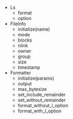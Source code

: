 - Ls
  - format
  - option
- FileInfo
  - initialize(name)
  - mode
  - blocks
  - nlink
  - owner
  - group
  - size
  - timestamp
- Formatter
  - initialize(params)
  - output
  - max_bytesize
  - set_include_remainder
  - set_without_remainder
  - format_without_l_option
  - format_with_l_option
